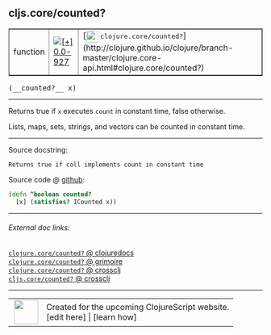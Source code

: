 ## cljs.core/counted?



 <table border="1">
<tr>
<td>function</td>
<td><a href="https://github.com/cljsinfo/cljs-api-docs/tree/0.0-927"><img valign="middle" alt="[+] 0.0-927" title="Added in 0.0-927" src="https://img.shields.io/badge/+-0.0--927-lightgrey.svg"></a> </td>
<td>
[<img height="24px" valign="middle" src="http://i.imgur.com/1GjPKvB.png"> <samp>clojure.core/counted?</samp>](http://clojure.github.io/clojure/branch-master/clojure.core-api.html#clojure.core/counted?)
</td>
</tr>
</table>


 <samp>
(__counted?__ x)<br>
</samp>

---

Returns true if `x` executes `count` in constant time, false otherwise.

Lists, maps, sets, strings, and vectors can be counted in constant time.



---




Source docstring:

```
Returns true if coll implements count in constant time
```


Source code @ [github](https://github.com/clojure/clojurescript/blob/r1913/src/cljs/cljs/core.cljs#L653-L655):

```clj
(defn ^boolean counted?
  [x] (satisfies? ICounted x))
```

<!--
Repo - tag - source tree - lines:

 <pre>
clojurescript @ r1913
└── src
    └── cljs
        └── cljs
            └── <ins>[core.cljs:653-655](https://github.com/clojure/clojurescript/blob/r1913/src/cljs/cljs/core.cljs#L653-L655)</ins>
</pre>

-->

---



###### External doc links:

[`clojure.core/counted?` @ clojuredocs](http://clojuredocs.org/clojure.core/counted_q)<br>
[`clojure.core/counted?` @ grimoire](http://conj.io/store/v1/org.clojure/clojure/1.7.0-beta3/clj/clojure.core/counted%3F/)<br>
[`clojure.core/counted?` @ crossclj](http://crossclj.info/fun/clojure.core/counted%3F.html)<br>
[`cljs.core/counted?` @ crossclj](http://crossclj.info/fun/cljs.core.cljs/counted%3F.html)<br>

---

 <table>
<tr><td>
<img valign="middle" align="right" width="48px" src="http://i.imgur.com/Hi20huC.png">
</td><td>
Created for the upcoming ClojureScript website.<br>
[edit here] | [learn how]
</td></tr></table>

[edit here]:https://github.com/cljsinfo/cljs-api-docs/blob/master/cljsdoc/cljs.core/countedQMARK.cljsdoc
[learn how]:https://github.com/cljsinfo/cljs-api-docs/wiki/cljsdoc-files

<!--

This information was too distracting to show to readers, but I'll leave it
commented here since it is helpful to:

- pretty-print the data used to generate this document
- and show how to retrieve that data



The API data for this symbol:

```clj
{:description "Returns true if `x` executes `count` in constant time, false otherwise.\n\nLists, maps, sets, strings, and vectors can be counted in constant time.",
 :return-type boolean,
 :ns "cljs.core",
 :name "counted?",
 :signature ["[x]"],
 :history [["+" "0.0-927"]],
 :type "function",
 :full-name-encode "cljs.core/countedQMARK",
 :source {:code "(defn ^boolean counted?\n  [x] (satisfies? ICounted x))",
          :title "Source code",
          :repo "clojurescript",
          :tag "r1913",
          :filename "src/cljs/cljs/core.cljs",
          :lines [653 655]},
 :full-name "cljs.core/counted?",
 :clj-symbol "clojure.core/counted?",
 :docstring "Returns true if coll implements count in constant time"}

```

Retrieve the API data for this symbol:

```clj
;; from Clojure REPL
(require '[clojure.edn :as edn])
(-> (slurp "https://raw.githubusercontent.com/cljsinfo/cljs-api-docs/catalog/cljs-api.edn")
    (edn/read-string)
    (get-in [:symbols "cljs.core/counted?"]))
```

-->
